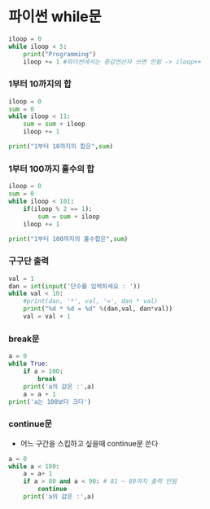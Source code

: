 # 파이썬 while문

```py
iloop = 0
while iloop < 5:
    print("Programming")
    iloop += 1 #파이썬에서는 증감연산자 쓰면 안됨 -> iloop++

```

### 1부터 10까지의 합

```py
iloop = 0
sum = 0
while iloop < 11:
    sum = sum + iloop
    iloop += 1

print("1부터 10까지의 합은",sum)
```

### 1부터 100까지 홀수의 합

```py
iloop = 0
sum = 0
while iloop < 101:
    if(iloop % 2 == 1):
        sum = sum + iloop
    iloop += 1

print("1부터 100까지의 홀수합은",sum)
```

### 구구단 출력

```py
val = 1
dan = int(input('단수를 입력하세요 : '))
while val < 10:
    #print(dan, '*', val, '=', dan * val)
    print("%d * %d = %d" %(dan,val, dan*val))
    val = val + 1
```

### break문

```py
a = 0
while True:
    if a > 100:
        break
    print('a의 값은 :',a)
    a = a + 1
print('a는 100보다 크다')

```

### continue문

- 어느 구간을 스킵하고 싶을때 continue문 쓴다

```py
a = 0
while a < 100:
    a = a+ 1
    if a > 80 and a < 90: # 81 ~ 89까지 출력 안됨
        continue
    print('a의 값은 :',a)
```





